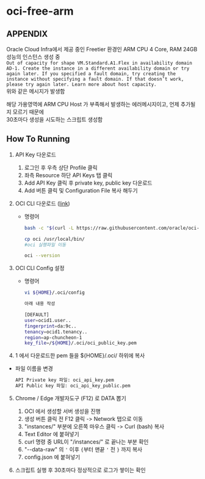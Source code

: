 # oci-free-arm  

## APPENDIX
  
Oracle Cloud Infra에서 제공 중인 Freetier 환경인 ARM CPU 4 Core, RAM 24GB 성능의 인스턴스 생성 중  
```Out of capacity for shape VM.Standard.A1.Flex in availability domain AD-1. Create the instance in a different availability domain or try again later. If you specified a fault domain, try creating the instance without specifying a fault domain. If that doesn’t work, please try again later. Learn more about host capacity.```  
위와 같은 메시지가 발생함  
  
  
해당 가용영역에 ARM CPU Host 가 부족해서 발생하는 에러메시지이고, 언제 추가될지 모르기 때문에  
30초마다 생성을 시도하는 스크립트 생성함
  
## How To Running  
1. API Key 다운로드
    1. 로그인 후 우측 상단 Profile 클릭
    2. 좌측 Resource 하단 API Keys 탭 클릭
    3. Add API Key 클릭 후 private key, public key 다운로드
    4. Add 버튼 클릭 및 Configuration File 복사 해두기
    
2. OCI CLI 다운로드 ([link](https://docs.oracle.com/en-us/iaas/Content/API/SDKDocs/cliinstall.htm#InstallingCLI__linux_and_unix))
    - 명령어
        
        ```bash
        bash -c "$(curl -L https://raw.githubusercontent.com/oracle/oci-cli/master/scripts/install/install.sh)"
        
        cp oci /usr/local/bin/
        #oci 실행파일 이동
        
        oci --version
        ```
        
    
3. OCI CLI Config 설정
    - 명령어
        
        ```bash
        vi ${HOME}/.oci/config
        
        아래 내용 작성
        
        [DEFAULT]
        user=ocid1.user..
        fingerprint=da:9c..
        tenancy=ocid1.tenancy..
        region=ap-chuncheon-1
        key_file=/${HOME}/.oci/oci_public_key.pem
        ```
        
4.  1 에서 다운로드한 pem 들을 ${HOME}/.oci/ 하위에 복사

- 파일 이름을 변경
    
    ```bash
    API Private key 파일: oci_api_key.pem
    API Public key 파일: oci_api_key_public.pem
    ```
    
5. Chrome / Edge 개발자도구 (F12) 로 DATA 뽑기
    1. OCI 에서 생성할 서버 생성을 진행  
    2. 생성 버튼 클릭 전 F12 클릭 -> Network 탭으로 이동  
    3. "instances/" 부분에 오른쪽 마우스 클릭 -> Curl (bash) 복사  
    4. Text Editor 에 붙혀넣기  
    5. curl 명령 중 URL이 "/instances/" 로 끝나는 부분 확인  
    6. "--data-raw" 의 ```'``` 이후 ```{```부터  맨끝 ```'``` 전 ```}``` 까지 복사  
    7. config.json 에 붙혀넣기  
     
6. 스크립트 실행 후 30초마다 정상적으로 로그가 쌓이는 확인
